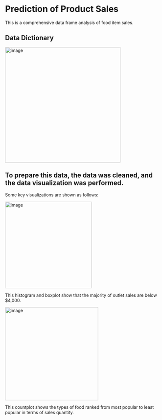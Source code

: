 # Prediction of Product Sales
This is a comprehensive data frame analysis of food item sales.
## Data Dictionary
<img width="377" alt="image" src="https://github.com/dimLMT/Prediction-of-Product-Sales/assets/36935946/343dc394-2763-4bd4-9361-a3c0fa4f0aa4">

## To prepare this data, the data was cleaned, and the data visualization was performed.
Some key visualizations are shown as follows:

<img width="283" alt="image" src="https://github.com/dimLMT/Prediction-of-Product-Sales/assets/36935946/a9c35fcf-39b0-47df-a47d-8088158b6345">

This histogram and boxplot show that the majority of outlet sales are below $4,000.

<img width="304" alt="image" src="https://github.com/dimLMT/Prediction-of-Product-Sales/assets/36935946/53bade43-7383-4622-a3be-345a772a1a94">

This countplot shows the types of food ranked from most popular to least popular in terms of sales quantity.













